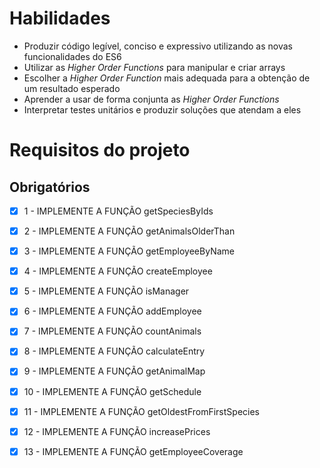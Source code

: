 # Habilidades

- Produzir código legível, conciso e expressivo utilizando as novas funcionalidades do ES6
- Utilizar as _Higher Order Functions_ para manipular e criar arrays
- Escolher a _Higher Order Function_ mais adequada para a obtenção de um resultado esperado
- Aprender a usar de forma conjunta as _Higher Order Functions_
- Interpretar testes unitários e produzir soluções que atendam a eles

# Requisitos do projeto

## Obrigatórios

- [x] 1 - IMPLEMENTE A FUNÇÃO getSpeciesByIds

- [x] 2 - IMPLEMENTE A FUNÇÃO getAnimalsOlderThan

- [x] 3 - IMPLEMENTE A FUNÇÃO getEmployeeByName

- [x] 4 - IMPLEMENTE A FUNÇÃO createEmployee

- [x] 5 - IMPLEMENTE A FUNÇÃO isManager

- [x] 6 - IMPLEMENTE A FUNÇÃO addEmployee

- [x] 7 - IMPLEMENTE A FUNÇÃO countAnimals

- [x] 8 - IMPLEMENTE A FUNÇÃO calculateEntry

- [x] 9 - IMPLEMENTE A FUNÇÃO getAnimalMap

- [x] 10 - IMPLEMENTE A FUNÇÃO getSchedule

- [x] 11 - IMPLEMENTE A FUNÇÃO getOldestFromFirstSpecies

- [x] 12 - IMPLEMENTE A FUNÇÃO increasePrices

- [x] 13 - IMPLEMENTE A FUNÇÃO getEmployeeCoverage
